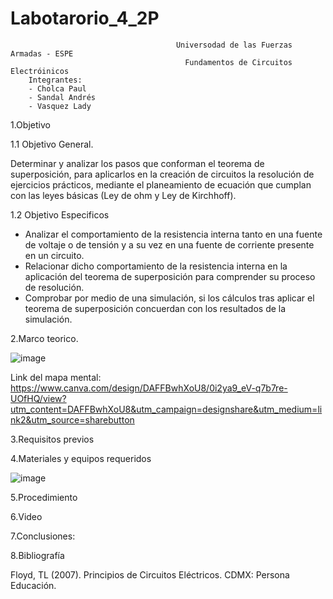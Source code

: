# Labotarorio_4_2P

                                         Universodad de las Fuerzas Armadas - ESPE
                                           Fundamentos de Circuitos Electróinicos
        Integrantes:
        - Cholca Paul
        - Sandal Andrés
        - Vasquez Lady
 
1.Objetivo

1.1 Objetivo General.

Determinar y analizar los pasos que conforman el teorema   de   superposición, para aplicarlos en la creación de circuitos la resolución de ejercicios prácticos, mediante el planeamiento de ecuación que cumplan con las leyes básicas (Ley de ohm y Ley de Kirchhoff).  

1.2 Objetivo  Especificos

- Analizar el comportamiento de la resistencia interna tanto en una fuente de voltaje o de tensión y a su vez en una fuente de corriente presente en un circuito.
- Relacionar dicho comportamiento de la resistencia interna en la aplicación del teorema de superposición para comprender su proceso de resolución.
- Comprobar por medio de una simulación, si los cálculos tras aplicar el teorema de superposición concuerdan con los resultados de la simulación.


2.Marco teorico.

![image](https://user-images.githubusercontent.com/105684550/176568097-9b272cf8-718d-4717-b79f-f1c7412c1c9e.png)

Link del mapa mental: https://www.canva.com/design/DAFFBwhXoU8/0i2ya9_eV-q7b7re-UOfHQ/view?utm_content=DAFFBwhXoU8&utm_campaign=designshare&utm_medium=link2&utm_source=sharebutton 

3.Requisitos previos


4.Materiales y equipos requeridos

![image](https://user-images.githubusercontent.com/105684550/176568300-a6bae813-85b6-4c32-b05c-dbf160cfe379.png)

5.Procedimiento



6.Video



7.Conclusiones:


8.Bibliografía

Floyd, TL (2007). Principios de Circuitos Eléctricos. CDMX: Persona Educación.
